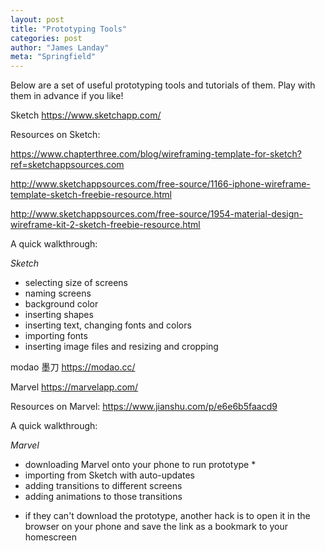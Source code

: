 ```yaml
---
layout: post
title: "Prototyping Tools"
categories: post
author: "James Landay"
meta: "Springfield"
---
```


Below are a set of useful prototyping tools and tutorials of them. Play with them in advance if you like!

Sketch    https://www.sketchapp.com/

Resources on Sketch:

https://www.chapterthree.com/blog/wireframing-template-for-sketch?ref=sketchappsources.com

http://www.sketchappsources.com/free-source/1166-iphone-wireframe-template-sketch-freebie-resource.html

http://www.sketchappsources.com/free-source/1954-material-design-wireframe-kit-2-sketch-freebie-resource.html

A quick walkthrough:

*Sketch*
- selecting size of screens
- naming screens
- background color
- inserting shapes
- inserting text, changing fonts and colors
- importing fonts
- inserting image files and resizing and cropping





modao 墨刀    https://modao.cc/   





Marvel    https://marvelapp.com/


Resources on Marvel:
https://www.jianshu.com/p/e6e6b5faacd9


A quick walkthrough:

*Marvel*
- downloading Marvel onto your phone to run prototype *
- importing from Sketch with auto-updates
- adding transitions to different screens
- adding animations to those transitions
* if they can't download the prototype, another hack is to open it in the browser on your phone and save the link as a bookmark to your homescreen



